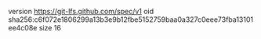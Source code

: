 version https://git-lfs.github.com/spec/v1
oid sha256:c6f072e1806299a13b3e9b12fbe5152759baa0a327c0eee73fba13101ee4c08e
size 16
